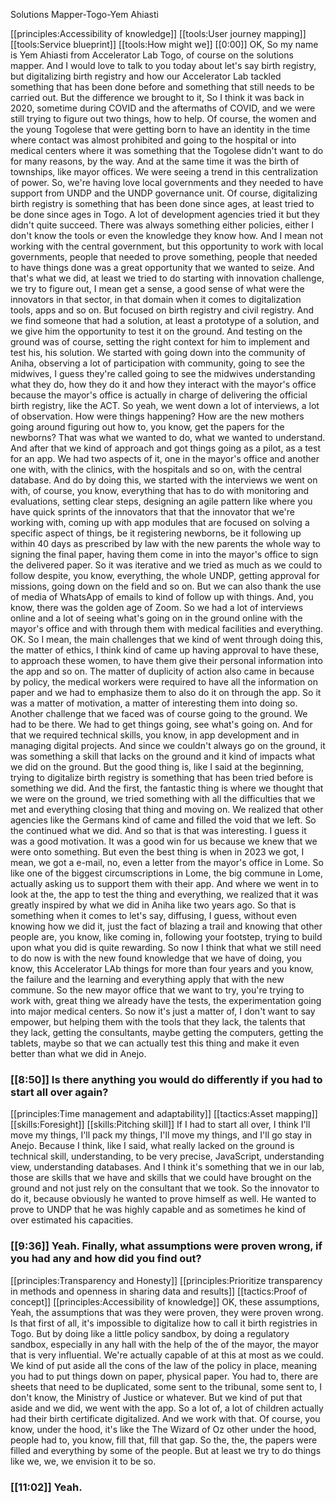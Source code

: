 Solutions Mapper\-Togo\-Yem Ahiasti

[[principles:Accessibility of knowledge]]
[[tools:User journey mapping]]
[[tools:Service blueprint]]
[[tools:How might we]]
[[0:00]] OK, So my name is Yem Ahiasti from Accelerator Lab Togo, of course on the solutions mapper\. And I would love to talk to you today about let's say birth registry, but digitalizing birth registry and how our Accelerator Lab tackled something that has been done before and something that still needs to be carried out\. But the difference we brought to it, So I think it was back in 2020, sometime during COVID and the aftermaths of COVID, and we were still trying to figure out two things, how to help\. Of course, the women and the young Togolese that were getting born to have an identity in the time where contact was almost prohibited and going to the hospital or into medical centers where it was something that the Togolese didn't want to do for many reasons, by the way\. And at the same time it was the birth of townships, like mayor offices\. We were seeing a trend in this centralization of power\. So, we're having love local governments and they needed to have support from UNDP and the UNDP governance unit\.  Of course, digitalizing birth registry is something that has been done since ages, at least tried to be done since ages in Togo\. A lot of development agencies tried it but they didn't quite succeed\. There was always something either policies, either I don't know the tools or even the knowledge they know how\. And I mean not working with the central government, but this opportunity to work with local governments, people that needed to prove something, people that needed to have things done was a great opportunity that we wanted to seize\. And that's what we did, at least we tried to do starting with innovation challenge, we try to figure out, I mean get a sense, a good sense of what were the innovators in that sector, in that domain when it comes to digitalization tools, apps and so on\. But focused on birth registry and civil registry\. And we find someone that had a solution, at least a prototype of a solution, and we give him the opportunity to test it on the ground\. And testing on the ground was of course, setting the right context for him to implement and test his, his solution\. We started with going down into the community of Aniha, observing a lot of participation with community, going to see the midwives, I guess they're called going to see the midwives understanding what they do, how they do it and how they interact with the mayor's office because the mayor's office is actually in charge of delivering the official birth registry, like the ACT\. So yeah, we went down a lot of interviews, a lot of observation\. How were things happening? How are the new mothers going around figuring out how to, you know, get the papers for the newborns? That was what we wanted to do, what we wanted to understand\. And after that we kind of approach and got things going as a pilot, as a test for an app\. We had two aspects of it, one in the mayor's office and another one with, with the clinics, with the hospitals and so on, with the central database\. And do by doing this, we started with the interviews we went on with, of course, you know, everything that has to do with monitoring and evaluations, setting clear steps, designing an agile pattern like where you have quick sprints of the innovators that that the innovator that we're working with, coming up with app modules that are focused on solving a specific aspect of things, be it registering newborns, be it following up within 40 days as prescribed by law with the new parents the whole way to signing the final paper, having them come in into the mayor's office to sign the delivered paper\. So it was iterative and we tried as much as we could to follow despite, you know, everything, the whole UNDP, getting approval for missions, going down on the field and so on\. But we can also thank the use of media of WhatsApp of emails to kind of follow up with things\. And, you know, there was the golden age of Zoom\. So we had a lot of interviews online and a lot of seeing what's going on in the ground online with the mayor's office and with through them with medical facilities and everything\. OK\. So I mean, the main challenges that we kind of went through doing this, the matter of ethics, I think kind of came up having approval to have these, to approach these women, to have them give their personal information into the app and so on\. The matter of duplicity of action also came in because by policy, the medical workers were required to have all the information on paper and we had to emphasize them to also do it on through the app\. So it was a matter of motivation, a matter of interesting them into doing so\. Another challenge that we faced was of course going to the ground\. We had to be there\. We had to get things going, see what's going on\. And for that we required technical skills, you know, in app development and in managing digital projects\. And since we couldn't always go on the ground, it was something a skill that lacks on the ground and it kind of impacts what we did on the ground\. But the good thing is, like I said at the beginning, trying to digitalize birth registry is something that has been tried before is something we did\. And the first, the fantastic thing is where we thought that we were on the ground, we tried something with all the difficulties that we met and everything closing that thing and moving on\. We realized that other agencies like the Germans kind of came and filled the void that we left\. So the continued what we did\. And so that is that was interesting\. I guess it was a good motivation\. It was a good win for us because we knew that we were onto something\. But even the best thing is when in 2023 we got, I mean, we got a e\-mail, no, even a letter from the mayor's office in Lome\. So like one of the biggest circumscriptions in Lome, the big commune in Lome, actually asking us to support them with their app\. And where we went in to look at the, the app to test the thing and everything, we realized that it was greatly inspired by what we did in Aniha like two years ago\. So that is something when it comes to let's say, diffusing, I guess, without even knowing how we did it, just the fact of blazing a trail and knowing that other people are, you know, like coming in, following your footstep, trying to build upon what you did is quite rewarding\. So now I think that what we still need to do now is with the new found knowledge that we have of doing, you know, this Accelerator LAb things for more than four years and you know, the failure and the learning and everything apply that with the new commune\. So the new mayor office that we want to try, you're trying to work with, great thing we already have the tests, the experimentation going into major medical centers\. So now it's just a matter of, I don't want to say empower, but helping them with the tools that they lack, the talents that they lack, getting the consultants, maybe getting the computers, getting the tablets, maybe so that we can actually test this thing and make it even better than what we did in Anejo\.


### [[8:50]] Is there anything you would do differently if you had to start all over again?

[[principles:Time management and adaptability]]
[[tactics:Asset mapping]]
[[skills:Foresight]]
[[skills:Pitching skill]]
If I had to start all over, I think I'll move my things, I'll pack my things, I'll move my things, and I'll go stay in Anejo\. Because I think, like I said, what really lacked on the ground is technical skill, understanding, to be very precise, JavaScript, understanding view, understanding databases\. And I think it's something that we in our lab, those are skills that we have and skills that we could have brought on the ground and not just rely on the consultant that we took\. So the innovator to do it, because obviously he wanted to prove himself as well\. He wanted to prove to UNDP that he was highly capable and as sometimes he kind of over estimated his capacities\.


### [[9:36]] Yeah\. Finally, what assumptions were proven wrong, if you had any and how did you find out? 

[[principles:Transparency and Honesty]]
[[principles:Prioritize transparency in methods and openness in sharing data and results]]
[[tactics:Proof of concept]]
[[principles:Accessibility of knowledge]]
OK, these assumptions, Yeah, the assumptions that was they were proven, they were proven wrong\. Is that first of all, it's impossible to digitalize how to call it birth registries in Togo\. But by doing like a little policy sandbox, by doing a regulatory sandbox, especially in any hall with the help of the of the mayor, the mayor that is very influential\. We're actually capable of at this at most as we could\. We kind of put aside all the cons of the law of the policy in place, meaning you had to put things down on paper, physical paper\. You had to, there are sheets that need to be duplicated, some sent to the tribunal, some sent to, I don't know, the Ministry of Justice or whatever\. But we kind of put that aside and we did, we went with the app\. So a lot of, a lot of children actually had their birth certificate digitalized\. And we work with that\. Of course, you know, under the hood, it's like the The Wizard of Oz other under the hood, people had to, you know, fill that, fill that gap\. So the, the, the papers were filled and everything by some of the people\. But at least we try to do things like we, we, we envision it to be so\.


### [[11:02]] Yeah\.


